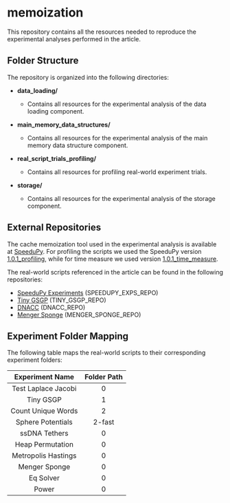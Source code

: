 # memoization

This repository contains all the resources needed to reproduce the experimental analyses performed in the article.

## Folder Structure

The repository is organized into the following directories:

- **data\_loading/**

  - Contains all resources for the experimental analysis of the data loading component.

- **main\_memory\_data\_structures/**

  - Contains all resources for the experimental analysis of the main memory data structure component.

- **real\_script\_trials\_profiling/**

  - Contains all resources for profiling real-world experiment trials.

- **storage/**

  - Contains all resources for the experimental analysis of the storage component.

## External Repositories

The cache memoization tool used in the experimental analysis is available at [SpeeduPy](https://github.com/dew-uff/speedupy). For profiling the scripts we used the SpeeduPy version [1.0.1_profiling](), while for time measure we used version [1.0.1_time_measure]().

The real-world scripts referenced in the article can be found in the following repositories:

- [SpeeduPy Experiments](https://github.com/dew-uff/speedupy_experiments) (SPEEDUPY_EXPS_REPO)
- [Tiny GSGP](https://github.com/JoaoLopez/Tiny-GSGP-with-speedupy) (TINY_GSGP_REPO)
- [DNACC](https://github.com/JoaoLopez/DNACC-with-speedupy) (DNACC_REPO)
- [Menger Sponge](https://github.com/JoaoLopez/menger-sponge-with-speedupy) (MENGER_SPONGE_REPO)

## Experiment Folder Mapping

The following table maps the real-world scripts to their corresponding experiment folders:

|       Experiment Name     | Folder Path |
|:-------------------------:|:-----------------------:|
|    Test Laplace Jacobi    |            0            |
|    Tiny GSGP              |            1            |
|    Count Unique Words     |            2            |
|    Sphere Potentials      |          2-fast         |
|    ssDNA Tethers          |            0            |
|    Heap Permutation       |            0            |
|    Metropolis Hastings    |            0            |
|    Menger Sponge          |            0            |
|    Eq Solver              |            0            |
|    Power                  |            0            |
